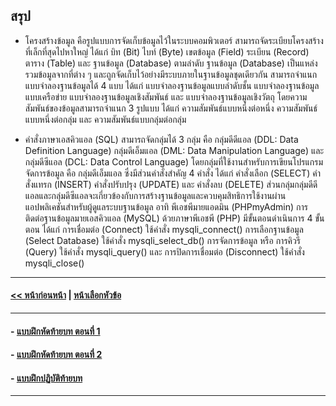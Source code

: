 ## สรุป
* โครงสร้างข้อมูล คือรูปแบบการจัดเก็บข้อมูลไว้ในระบบคอมพิวเตอร์ สามารถจัดระเบียบโครงสร้างที่เล็กที่สุดไปหาใหญ่ ได้แก่ บิท (Bit) ไบท์ (Byte) เขตข้อมูล (Field) ระเบียน (Record) ตาราง (Table) และ ฐานข้อมูล (Database) ตามลำดับ ฐานข้อมูล (Database) เป็นแหล่งรวมข้อมูลจากที่ต่าง ๆ และถูกจัดเก็บไว้อย่างมีระบบภายในฐานข้อมูลชุดเดียวกัน สามารถจำแนกแบบจำลองฐานข้อมูลได้ 4 แบบ ได้แก่ แบบจำลองฐานข้อมูลแบบลำดับชั้น แบบจำลองฐานข้อมูลแบบเครือข่าย แบบจำลองฐานข้อมูลเชิงสัมพันธ์ และ แบบจำลองฐานข้อมูลเชิงวัตถุ โดยความสัมพันธ์ของข้อมูลสามารถจำแนก 3 รูปแบบ ได้แก่ ความสัมพันธ์แบบหนึ่งต่อหนึ่ง ความสัมพันธ์แบบหนึ่งต่อกลุ่ม และ ความสัมพันธ์แบบกลุ่มต่อกลุ่ม 

* คำสั่งภาษาเอสคิวแอล (SQL) สามารถจัดกลุ่มได้ 3 กลุ่ม คือ กลุ่มดีดีแอล (DDL: Data Definition Language) กลุ่มดีเอ็มแอล (DML: Data Manipulation Language) และ กลุ่มดีซีแอล (DCL: Data Control Language) โดยกลุ่มที่ใช้งานสำหรับการเขียนโปรแกรมจัดการข้อมูล คือ กลุ่มดีเอ็มแอล ซึ่งมีส่วนคำสั่งสำคัญ 4 คำสั่ง ได้แก่ คำสั่งเลือก (SELECT) คำสั่งแทรก (INSERT) คำสั่งปรับปรุง (UPDATE) และ คำสั่งลบ (DELETE) ส่วนกลุ่มกลุ่มดีดีแอลและกลุ่มดีซีแอลจะเกี่ยวข้องกับการสร้างฐานข้อมูลและควบคุมสิทธิการใช้งานผ่านแอปพลิเคชันสำหรับผู้ดูแลระบบฐานข้อมูล อาทิ พีเอชพีมายแอดมิน (PHPmyAdmin) การติดต่อฐานข้อมูลมายเอสคิวแอล (MySQL) ด้วยภาษาพีเอชพี (PHP) มีขั้นตอนดำเนินการ 4 ขั้นตอน ได้แก่ การเชื่อมต่อ (Connect) ใช้คำสั่ง mysqli_connect() การเลือกฐานข้อมูล (Select Database) ใช้คำสั่ง mysqli_select_db() การจัดการข้อมูล หรือ การคิวรี (Query) ใช้คำสั่ง mysqli_query() และ	การปิดการเชื่อมต่อ (Disconnect) ใช้คำสั่ง mysqli_close() 

---
#### [<< หน้าก่อนหน้า](0405.md) | [หน้าเลือกหัวข้อ](README.md)
---
#### - [แบบฝึกหัดท้ายบท ตอนที่ 1](0430.md)
#### - [แบบฝึกหัดท้ายบท ตอนที่ 2](0450.md)
#### - [แบบฝึกปฏิบัติท้ายบท](0470.md)
---
